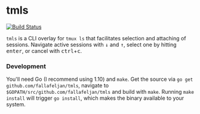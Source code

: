 # tmls

[![Build Status](https://travis-ci.com/fallafeljan/tmls.svg?branch=master)](https://travis-ci.com/fallafeljan/tmls)

`tmls` is a CLI overlay for `tmux ls` that facilitates selection and attaching of sessions. Navigate active sessions with <kbd>↓</kbd> and <kbd>↑</kbd>, select one by hitting <kbd>enter</kbd>, or cancel with <kbd>ctrl</kbd>+<kbd>c</kbd>.

### Development

You'll need Go (I recommend using 1.10) and `make`. Get the source via `go get github.com/fallafeljan/tmls`, navigate to `$GOPATH/src/github.com/fallafeljan/tmls` and build with `make`. Running `make install` will trigger `go install`, which makes the binary available to your system.

